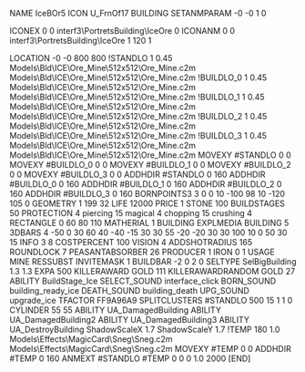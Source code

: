 NAME IceBOr5
ICON U_FrnOf17
BUILDING
SETANMPARAM -0 -0 1 0

ICONEX 0 0 interf3\PortretsBuilding\IceOre 0
ICONANM 0 0 interf3\PortretsBuilding\IceOre 1 120 1

LOCATION -0 -0 800 800
!STANDLO      1 0.45 Models\Bld\ICE\Ore_Mine\512x512\Ore_Mine.c2m Models\Bld\ICE\Ore_Mine\512x512\Ore_Mine.c2m
!BUILDLO_0    1 0.45 Models\Bld\ICE\Ore_Mine\512x512\Ore_Mine.c2m Models\Bld\ICE\Ore_Mine\512x512\Ore_Mine.c2m
!BUILDLO_1    1 0.45 Models\Bld\ICE\Ore_Mine\512x512\Ore_Mine.c2m Models\Bld\ICE\Ore_Mine\512x512\Ore_Mine.c2m
!BUILDLO_2    1 0.45 Models\Bld\ICE\Ore_Mine\512x512\Ore_Mine.c2m Models\Bld\ICE\Ore_Mine\512x512\Ore_Mine.c2m
!BUILDLO_3    1 0.45 Models\Bld\ICE\Ore_Mine\512x512\Ore_Mine.c2m Models\Bld\ICE\Ore_Mine\512x512\Ore_Mine.c2m
MOVEXY #STANDLO   0 0
MOVEXY #BUILDLO_0 0 0
MOVEXY #BUILDLO_1 0 0
MOVEXY #BUILDLO_2 0 0
MOVEXY #BUILDLO_3 0 0
ADDHDIR #STANDLO 0 160
ADDHDIR #BUILDLO_0 0 160
ADDHDIR #BUILDLO_1 0 160
ADDHDIR #BUILDLO_2 0 160
ADDHDIR #BUILDLO_3 0 160
BORNPOINTS3 3 0 0 10 -100 98 10 -120 105 0
GEOMETRY 1 199 32
LIFE     12000
PRICE 1 STONE 100
BUILDSTAGES 50
PROTECTION 4 piercing 15 magical 4 chopping 15 crushing 4
RECTANGLE    0 60 80 110
MATHERIAL 1 BUILDING
EXPLMEDIA BUILDING 5
3DBARS 4 -50 0 30 60 40 -40 -15 30 30 55 -20 -20 30 30 100 10 0 50 30 15
INFO 3 8
COSTPERCENT 100
VISION 4
ADDSHOTRADIUS 165
ROUNDLOCK 7
PEASANTABSORBER 26
PRODUCER        1 IRON 0 1
USAGE MINE
RESSUBST
INVITEMASK 1
BUILDBAR -2 0 2 0
SELTYPE SelBigBuilding 1.3 1.3
EXPA 500
KILLERAWARD             GOLD 111
KILLERAWARDRANDOM       GOLD 27
ABILITY BuildStage_Ice
SELECT_SOUND interface_click
BORN_SOUND building_ready_ice
DEATH_SOUND building_death
UPG_SOUND upgrade_ice
TFACTOR FF9A96A9
SPLITCLUSTERS #STANDLO 500 15 1 1 0
CYLINDER 55 55
ABILITY UA_DamagedBuilding
ABILITY UA_DamagedBuilding2
ABILITY UA_DamagedBuilding3
ABILITY UA_DestroyBuilding
ShadowScaleX 1.7
ShadowScaleY 1.7
!TEMP 180 1.0 Models\Effects\MagicCard\Sneg\Sneg.c2m Models\Effects\MagicCard\Sneg\Sneg.c2m
MOVEXY  #TEMP 0 0
ADDHDIR #TEMP 0 160
ANMEXT #STANDLO #TEMP 0 0 0 1.0 2000
[END]
